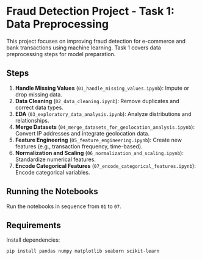 # Fraud Detection Project - Task 1: Data Preprocessing

This project focuses on improving fraud detection for e-commerce and bank transactions using machine learning. Task 1 covers data preprocessing steps for model preparation.

## Steps

1. **Handle Missing Values** (`01_handle_missing_values.ipynb`): Impute or drop missing data.
2. **Data Cleaning** (`02_data_cleaning.ipynb`): Remove duplicates and correct data types.
3. **EDA** (`03_exploratory_data_analysis.ipynb`): Analyze distributions and relationships.
4. **Merge Datasets** (`04_merge_datasets_for_geolocation_analysis.ipynb`): Convert IP addresses and integrate geolocation data.
5. **Feature Engineering** (`05_feature_engineering.ipynb`): Create new features (e.g., transaction frequency, time-based).
6. **Normalization and Scaling** (`06_normalization_and_scaling.ipynb`): Standardize numerical features.
7. **Encode Categorical Features** (`07_encode_categorical_features.ipynb`): Encode categorical variables.

## Running the Notebooks
Run the notebooks in sequence from `01` to `07`.

## Requirements
Install dependencies:
```bash
pip install pandas numpy matplotlib seaborn scikit-learn
